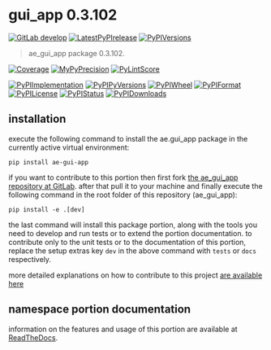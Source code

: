 <!-- THIS FILE IS EXCLUSIVELY MAINTAINED by the project ae.ae V0.3.95 -->
<!-- THIS FILE IS EXCLUSIVELY MAINTAINED by the project aedev.tpl_namespace_root V0.3.14 -->
# gui_app 0.3.102

[![GitLab develop](https://img.shields.io/gitlab/pipeline/ae-group/ae_gui_app/develop?logo=python)](
    https://gitlab.com/ae-group/ae_gui_app)
[![LatestPyPIrelease](
    https://img.shields.io/gitlab/pipeline/ae-group/ae_gui_app/release0.3.101?logo=python)](
    https://gitlab.com/ae-group/ae_gui_app/-/tree/release0.3.101)
[![PyPIVersions](https://img.shields.io/pypi/v/ae_gui_app)](
    https://pypi.org/project/ae-gui-app/#history)

>ae_gui_app package 0.3.102.

[![Coverage](https://ae-group.gitlab.io/ae_gui_app/coverage.svg)](
    https://ae-group.gitlab.io/ae_gui_app/coverage/index.html)
[![MyPyPrecision](https://ae-group.gitlab.io/ae_gui_app/mypy.svg)](
    https://ae-group.gitlab.io/ae_gui_app/lineprecision.txt)
[![PyLintScore](https://ae-group.gitlab.io/ae_gui_app/pylint.svg)](
    https://ae-group.gitlab.io/ae_gui_app/pylint.log)

[![PyPIImplementation](https://img.shields.io/pypi/implementation/ae_gui_app)](
    https://gitlab.com/ae-group/ae_gui_app/)
[![PyPIPyVersions](https://img.shields.io/pypi/pyversions/ae_gui_app)](
    https://gitlab.com/ae-group/ae_gui_app/)
[![PyPIWheel](https://img.shields.io/pypi/wheel/ae_gui_app)](
    https://gitlab.com/ae-group/ae_gui_app/)
[![PyPIFormat](https://img.shields.io/pypi/format/ae_gui_app)](
    https://pypi.org/project/ae-gui-app/)
[![PyPILicense](https://img.shields.io/pypi/l/ae_gui_app)](
    https://gitlab.com/ae-group/ae_gui_app/-/blob/develop/LICENSE.md)
[![PyPIStatus](https://img.shields.io/pypi/status/ae_gui_app)](
    https://libraries.io/pypi/ae-gui-app)
[![PyPIDownloads](https://img.shields.io/pypi/dm/ae_gui_app)](
    https://pypi.org/project/ae-gui-app/#files)


## installation


execute the following command to install the
ae.gui_app package
in the currently active virtual environment:
 
```shell script
pip install ae-gui-app
```

if you want to contribute to this portion then first fork
[the ae_gui_app repository at GitLab](
https://gitlab.com/ae-group/ae_gui_app "ae.gui_app code repository").
after that pull it to your machine and finally execute the
following command in the root folder of this repository
(ae_gui_app):

```shell script
pip install -e .[dev]
```

the last command will install this package portion, along with the tools you need
to develop and run tests or to extend the portion documentation. to contribute only to the unit tests or to the
documentation of this portion, replace the setup extras key `dev` in the above command with `tests` or `docs`
respectively.

more detailed explanations on how to contribute to this project
[are available here](
https://gitlab.com/ae-group/ae_gui_app/-/blob/develop/CONTRIBUTING.rst)


## namespace portion documentation

information on the features and usage of this portion are available at
[ReadTheDocs](
https://ae.readthedocs.io/en/latest/_autosummary/ae.gui_app.html
"ae_gui_app documentation").
